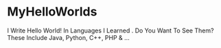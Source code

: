 # MyHelloWorlds
I Write Hello World! In Languages I Learned . Do You Want To See Them? These Include Java, Python, C++, PHP & ...